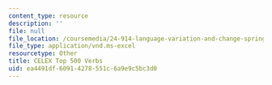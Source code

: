 ```yaml
---
content_type: resource
description: ''
file: null
file_location: /coursemedia/24-914-language-variation-and-change-spring-2019/ea4491df60914278551c6a9e9c5bc3d0_CELEXTop500.xls
file_type: application/vnd.ms-excel
resourcetype: Other
title: CELEX Top 500 Verbs
uid: ea4491df-6091-4278-551c-6a9e9c5bc3d0
---
```

